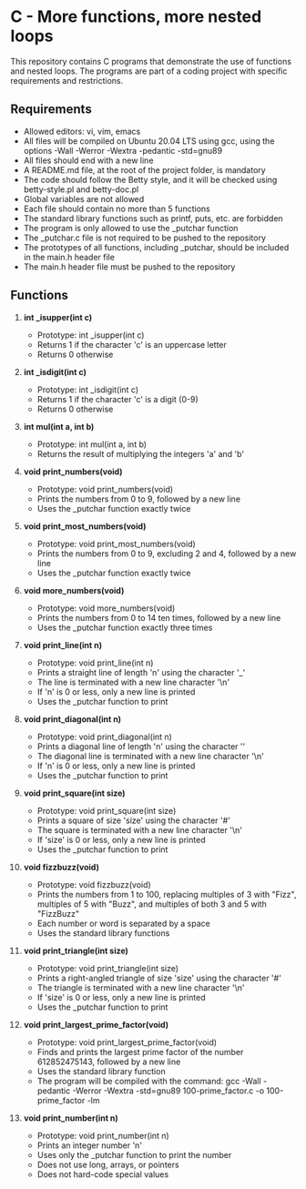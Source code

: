 # C - More functions, more nested loops

This repository contains C programs that demonstrate the use of functions and nested loops. The programs are part of a coding project with specific requirements and restrictions.

## Requirements

- Allowed editors: vi, vim, emacs
- All files will be compiled on Ubuntu 20.04 LTS using gcc, using the options -Wall -Werror -Wextra -pedantic -std=gnu89
- All files should end with a new line
- A README.md file, at the root of the project folder, is mandatory
- The code should follow the Betty style, and it will be checked using betty-style.pl and betty-doc.pl
- Global variables are not allowed
- Each file should contain no more than 5 functions
- The standard library functions such as printf, puts, etc. are forbidden
- The program is only allowed to use the _putchar function
- The _putchar.c file is not required to be pushed to the repository
- The prototypes of all functions, including _putchar, should be included in the main.h header file
- The main.h header file must be pushed to the repository

## Functions

1. **int _isupper(int c)**
   - Prototype: int _isupper(int c)
   - Returns 1 if the character 'c' is an uppercase letter
   - Returns 0 otherwise

2. **int _isdigit(int c)**
   - Prototype: int _isdigit(int c)
   - Returns 1 if the character 'c' is a digit (0-9)
   - Returns 0 otherwise

3. **int mul(int a, int b)**
   - Prototype: int mul(int a, int b)
   - Returns the result of multiplying the integers 'a' and 'b'

4. **void print_numbers(void)**
   - Prototype: void print_numbers(void)
   - Prints the numbers from 0 to 9, followed by a new line
   - Uses the _putchar function exactly twice

5. **void print_most_numbers(void)**
   - Prototype: void print_most_numbers(void)
   - Prints the numbers from 0 to 9, excluding 2 and 4, followed by a new line
   - Uses the _putchar function exactly twice

6. **void more_numbers(void)**
   - Prototype: void more_numbers(void)
   - Prints the numbers from 0 to 14 ten times, followed by a new line
   - Uses the _putchar function exactly three times

7. **void print_line(int n)**
   - Prototype: void print_line(int n)
   - Prints a straight line of length 'n' using the character '_'
   - The line is terminated with a new line character '\n'
   - If 'n' is 0 or less, only a new line is printed
   - Uses the _putchar function to print

8. **void print_diagonal(int n)**
   - Prototype: void print_diagonal(int n)
   - Prints a diagonal line of length 'n' using the character '\'
   - The diagonal line is terminated with a new line character '\n'
   - If 'n' is 0 or less, only a new line is printed
   - Uses the _putchar function to print

9. **void print_square(int size)**
   - Prototype: void print_square(int size)
   - Prints a square of size 'size' using the character '#'
   - The square is terminated with a new line character '\n'
   - If 'size' is 0 or less, only a new line is printed
   - Uses the _putchar function to print

10. **void fizzbuzz(void)**
    - Prototype: void fizzbuzz(void)
    - Prints the numbers from 1 to 100, replacing multiples of 3 with "Fizz", multiples of 5 with "Buzz", and multiples of both 3 and 5 with "FizzBuzz"
    - Each number or word is separated by a space
    - Uses the standard library functions

11. **void print_triangle(int size)**
    - Prototype: void print_triangle(int size)
    - Prints a right-angled triangle of size 'size' using the character '#'
    - The triangle is terminated with a new line character '\n'
    - If 'size' is 0 or less, only a new line is printed
    - Uses the _putchar function to print

12. **void print_largest_prime_factor(void)**
    - Prototype: void print_largest_prime_factor(void)
    - Finds and prints the largest prime factor of the number 612852475143, followed by a new line
    - Uses the standard library function
    - The program will be compiled with the command: gcc -Wall -pedantic -Werror -Wextra -std=gnu89 100-prime_factor.c -o 100-prime_factor -lm

13. **void print_number(int n)**
    - Prototype: void print_number(int n)
    - Prints an integer number 'n'
    - Uses only the _putchar function to print the number
    - Does not use long, arrays, or pointers
    - Does not hard-code special values


